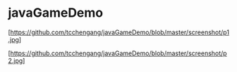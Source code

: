 # javaGameDemo

[https://github.com/tcchengang/javaGameDemo/blob/master/screenshot/p1.jpg]

[https://github.com/tcchengang/javaGameDemo/blob/master/screenshot/p2.jpg]
